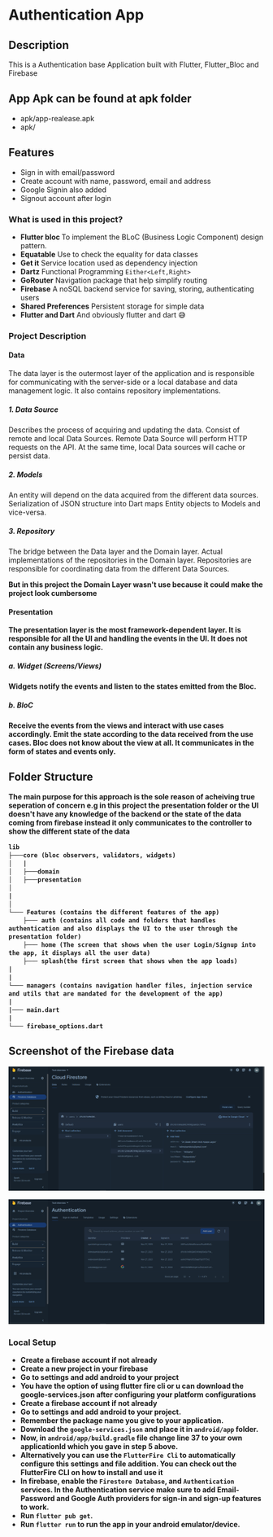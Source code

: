 # Authentication App

## Description
This is a Authentication base Application built with Flutter, Flutter_Bloc and Firebase

## App Apk can be found at apk folder
- apk/app-realease.apk
- apk/

## Features

- Sign in with email/password
- Create account with name, password, email and address
- Google Signin also added
- Signout account after login

### What is used in this project?
- <b>Flutter bloc </b>
    To implement the BLoC (Business Logic Component) design pattern.
- <b>Equatable</b>
    Use to check the equality for data classes
- <b>Get it</b>
    Service location used as dependency injection
- <b>Dartz</b>
    Functional Programming ` Either<Left,Right> `
- <b>GoRouter</b>
    Navigation package that help simplify routing
- <b>Firebase</b>
    A noSQL backend service for saving, storing, authenticating users
- <b>Shared Preferences</b>
    Persistent storage for simple data
- <b>Flutter and Dart</b>
    And obviously flutter and dart 😅

### Project Description

#### Data
The data layer is the outermost layer of the application and is responsible for communicating with the server-side or a local database and data management logic. It also contains repository implementations.

##### 1. Data Source

Describes the process of acquiring and updating the data.
Consist of remote and local Data Sources. Remote Data Source will perform HTTP requests on the API. At the same time, local Data sources will cache or persist data.
##### 2. Models

An entity will depend on the data acquired from the different data sources.
Serialization of JSON structure into Dart maps Entity objects to Models and vice-versa.
##### 3. Repository

The bridge between the Data layer and the Domain layer.
Actual implementations of the repositories in the Domain layer. Repositories are responsible for coordinating data from the different Data Sources.

<b> But in this project the Domain Layer wasn't use because it could make the project look cumbersome <b>

#### Presentation
The presentation layer is the most framework-dependent layer. It is responsible for all the UI and handling the events in the UI. It does not contain any business logic.

##### a. Widget (Screens/Views)

Widgets notify the events and listen to the states emitted from the Bloc.
##### b. BloC

Receive the events from the views and interact with use cases accordingly.
Emit the state according to the data received from the use cases.
Bloc does not know about the view at all. It communicates in the form of states and events only.

## Folder Structure

<b>The main purpose for this approach is the sole reason of acheiving true seperation of concern
e.g in this project the presentation folder or the UI doesn't have any knowledge of the backend or the state of the data coming from firebase instead it only communicates to the controller to show the different state of the data <b>

```
lib
├───core (bloc observers, validators, widgets)
│   |
│   ├───domain
│   ├───presentation
│   
|
│         
└─── Features (contains the different features of the app)
    ├─── auth (contains all code and folders that handles authentication and also displays the UI to the user through the presentation folder)
    ├─── home (The screen that shows when the user Login/Signup into the app, it displays all the user data)
    ├─── splash(the first screen that shows when the app loads)
|
|
└─── managers (contains navigation handler files, injection service and utils that are mandated for the development of the app)    
|
|─── main.dart
|
└─── firebase_options.dart
```

## Screenshot of the Firebase data
![](./screenshot/1.png)

![](./screenshot/2.png)

### Local Setup

- Create a firebase account if not already
- Create a new project in your firebase
- Go to settings and add android to your project
- You have the option of using flutter fire cli or u can download the google-services.json after configuring your platform configurations
- Create a firebase account if not already
- Go to settings and add android to your project.
- Remember the package name you give to your application.
- Download the ```google-services.json``` and place it in ```android/app``` folder.
- Now, in ```android/app/build.gradle``` file change line 37 to your own applicationId which you gave in step 5 above.
- Alternatively you can use the ```FlutterFire Cli``` to automatically configure this settings and file addition. You can check out the FlutterFire CLI on how to install and use it 
- In firebase, enable the ```Firestore Database```, and ```Authentication``` services. In the Authentication service make sure to add Email-Password and Google Auth providers for sign-in and sign-up features to work.
- Run ```flutter pub get```.
- Run ```flutter run``` to run the app in your android emulator/device.

